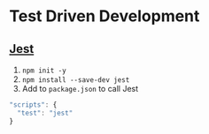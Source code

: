 # Test Driven Development

## [Jest](https://jestjs.io/docs/getting-started)
1. `npm init -y`
2. `npm install --save-dev jest`
3. Add to `package.json` to call Jest
```js
"scripts": {
  "test": "jest"
}
```
